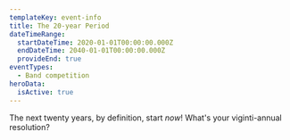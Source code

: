 ```yaml
---
templateKey: event-info
title: The 20-year Period
dateTimeRange:
  startDateTime: 2020-01-01T00:00:00.000Z
  endDateTime: 2040-01-01T00:00:00.000Z
  provideEnd: true
eventTypes:
  - Band competition
heroData:
  isActive: true
---
```

The next twenty years, by definition, start *now*! What's your viginti-annual resolution?
